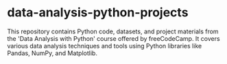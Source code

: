 # data-analysis-python-projects
This repository contains Python code, datasets, and project materials from the 'Data Analysis with Python' course offered by freeCodeCamp. It covers various data analysis techniques and tools using Python libraries like Pandas, NumPy, and Matplotlib.
